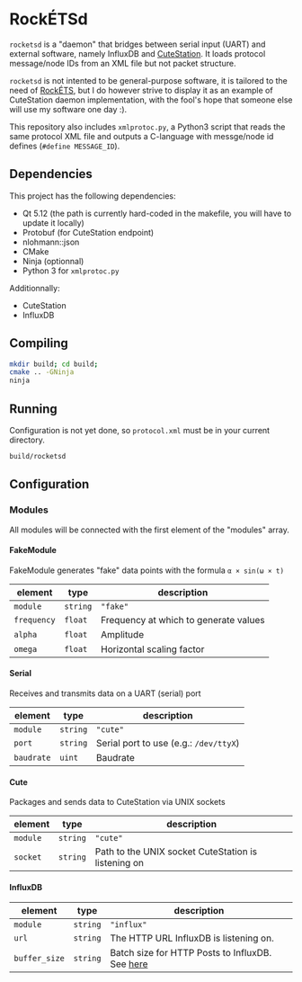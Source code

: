 # RockÉTSd

`rocketsd` is a "daemon" that bridges between serial input (UART) and external software, namely InfluxDB and [CuteStation](https://github.com/ngc7293/cutestation). It loads protocol message/node IDs from an XML file but not packet structure. 

`rocketsd` is not intented to be general-purpose software, it is tailored to the need of [RockÉTS](https://clubrockets.ca), but I do however strive to display it as an example of CuteStation daemon implementation, with the fool's hope that someone else will use my software one day :).

This repository also includes `xmlprotoc.py`, a Python3 script that reads the same protocol XML file and outputs a C-language with messge/node id defines (`#define MESSAGE_ID`).

## Dependencies

This project has the following dependencies:

- Qt 5.12 (the path is currently hard-coded in the makefile, you will have to update it locally)
- Protobuf (for CuteStation endpoint)
- nlohmann::json
- CMake
- Ninja (optionnal)
- Python 3 for `xmlprotoc.py`

Additionnally:

- CuteStation
- InfluxDB

## Compiling

```bash
mkdir build; cd build;
cmake .. -GNinja
ninja
```

## Running

Configuration is not yet done, so `protocol.xml` must be in your current directory.

```bash
build/rocketsd
```

## Configuration

### Modules

All modules will be connected with the first element of the "modules" array.

#### FakeModule

FakeModule generates "fake" data points with the formula `α × sin(ω × t)`

| element     | type     | description                           |
|-------------|----------|---------------------------------------|
| `module`    | `string` | `"fake"`                              |
| `frequency` | `float`  | Frequency at which to generate values |
| `alpha`     | `float`  | Amplitude                             |
| `omega`     | `float`  | Horizontal scaling factor             |

#### Serial

Receives and transmits data on a UART (serial) port

| element    | type     | description                            |
|------------|----------|----------------------------------------|
| `module`   | `string` | `"cute"`                               |
| `port`     | `string` | Serial port to use (e.g.: `/dev/ttyX`) |
| `baudrate` | `uint`   | Baudrate                               |

#### Cute

Packages and sends data to CuteStation via UNIX sockets

| element  | type     | description                                         |
|----------|----------|-----------------------------------------------------|
| `module` | `string` | `"cute"`                                            |
| `socket` | `string` | Path to the UNIX socket CuteStation is listening on |

#### InfluxDB

| element       | type     | description                                         |
|---------------|----------|-----------------------------------------------------|
| `module`      | `string` | `"influx"`                                          |
| `url`         | `string` | The HTTP URL InfluxDB is listening on.              |
| `buffer_size` | `string` | Batch size for HTTP Posts to InfluxDB. See [here](https://docs.influxdata.com/influxdb/v1.7/tools/api/#request-body-1) |
